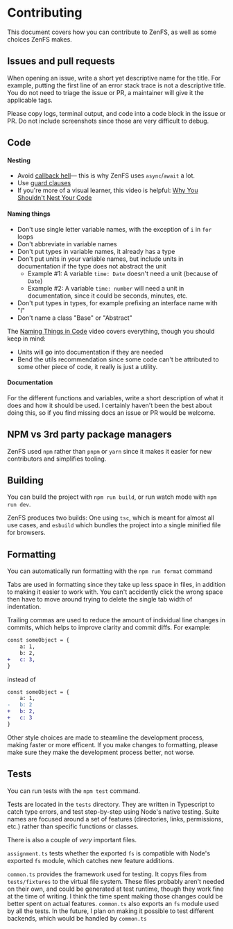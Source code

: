 # Contributing

This document covers how you can contribute to ZenFS, as well as some choices ZenFS makes.

## Issues and pull requests

When opening an issue, write a short yet descriptive name for the title. For example, putting the first line of an error stack trace is not a descriptive title. You do not need to triage the issue or PR, a maintainer will give it the applicable tags.

Please copy logs, terminal output, and code into a code block in the issue or PR. Do not include screenshots since those are very difficult to debug.

## Code

#### Nesting

-   Avoid [callback hell](http://callbackhell.com/)— this is why ZenFS uses `async`/`await` a lot.
-   Use [guard clauses](<https://en.wikipedia.org/wiki/Guard_(computer_science)>)
-   If you're more of a visual learner, this video is helpful: [Why You Shouldn't Nest Your Code](https://youtu.be/CFRhGnuXG-4)

#### Naming things

-   Don't use single letter variable names, with the exception of `i` in `for` loops
-   Don't abbreviate in variable names
-   Don't put types in variable names, it already has a type
-   Don't put units in your variable names, but include units in documentation if the type does not abstract the unit
    -   Example #1: A variable `time: Date` doesn't need a unit (because of `Date`)
    -   Example #2: A variable `time: number` will need a unit in documentation, since it could be seconds, minutes, etc.
-   Don't put types in types, for example prefixing an interface name with "I"
-   Don't name a class "Base" or "Abstract"

The [Naming Things in Code](https://youtu.be/-J3wNP6u5YU) video covers everything, though you should keep in mind:

-   Units will go into documentation if they are needed
-   Bend the utils recommendation since some code can't be attributed to some other piece of code, it really is just a utility.

#### Documentation

For the different functions and variables, write a short description of what it does and how it should be used. I certainly haven't been the best about doing this, so if you find missing docs an issue or PR would be welcome.

## NPM vs 3rd party package managers

ZenFS used `npm` rather than `pnpm` or `yarn` since it makes it easier for new contributors and simplifies tooling.

## Building

You can build the project with `npm run build`, or run watch mode with `npm run dev`.

ZenFS produces two builds: One using `tsc`, which is meant for almost all use cases, and `esbuild` which bundles the project into a single minified file for browsers.

## Formatting

You can automatically run formatting with the `npm run format` command

Tabs are used in formatting since they take up less space in files, in addition to making it easier to work with. You can't accidently click the wrong space then have to move around trying to delete the single tab width of indentation.

Trailing commas are used to reduce the amount of individual line changes in commits, which helps to improve clarity and commit diffs. For example:

```diff
const someObject = {
	a: 1,
	b: 2,
+	c: 3,
}

```

instead of

```diff
const someObject = {
	a: 1,
-	b: 2
+	b: 2,
+	c: 3
}

```

Other style choices are made to steamline the development process, making faster or more efficent. If you make changes to formatting, please make sure they make the development process better, not worse.

## Tests

You can run tests with the `npm test` command.

Tests are located in the `tests` directory. They are written in Typescript to catch type errors, and test step-by-step using Node's native testing. Suite names are focused around a set of features (directories, links, permissions, etc.) rather than specific functions or classes.

There is also a couple of _very_ important files.

`assignment.ts` tests whether the exported `fs` is compatible with Node's exported `fs` module, which catches new feature additions.

`common.ts` provides the framework used for testing. It copys files from `tests/fixtures` to the virtual file system. These files probably aren't needed on their own, and could be generated at test runtime, though they work fine at the time of writing. I think the time spent making those changes could be better spent on actual features. `common.ts` also exports an `fs` module used by all the tests. In the future, I plan on making it possible to test different backends, which would be handled by `common.ts`
